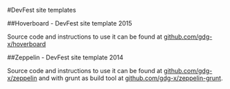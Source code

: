 #DevFest site templates

##Hoverboard - DevFest site template 2015

Source code and instructions to use it can be found at [github.com/gdg-x/hoverboard](https://github.com/gdg-x/hoverboard)

##Zeppelin - DevFest site template 2014

Source code and instructions to use it can be found at 
[github.com/gdg-x/zeppelin](https://github.com/gdg-x/zeppelin) and with grunt as build tool at
[github.com/gdg-x/zeppelin-grunt](https://github.com/gdg-x/zeppelin-grunt).
